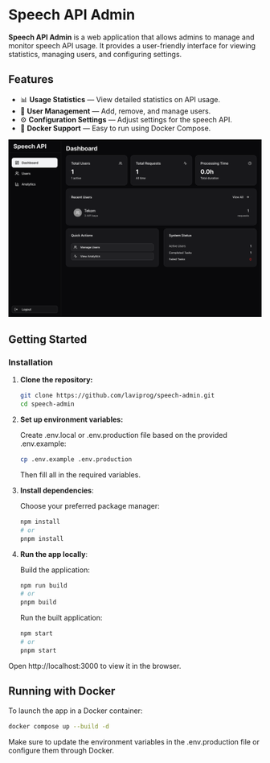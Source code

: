 # Speech API Admin

**Speech API Admin** is a web application that allows admins to manage and monitor speech API usage. It provides a user-friendly interface for viewing statistics, managing users, and configuring settings.

## Features
- 📊 **Usage Statistics** — View detailed statistics on API usage.
- 👥 **User Management** — Add, remove, and manage users.
- ⚙️ **Configuration Settings** — Adjust settings for the speech API.
- 🚀 **Docker Support** — Easy to run using Docker Compose.

![Speech Admin Screenshot](assets/example.png)

## Getting Started

### Installation

1. **Clone the repository:**

   ```bash
   git clone https://github.com/laviprog/speech-admin.git
   cd speech-admin
   ```

2. **Set up environment variables:**

   Create .env.local or .env.production file based on the provided .env.example:

   ```bash
   cp .env.example .env.production
   ```
   Then fill all in the required variables.

3. **Install dependencies**:

   Choose your preferred package manager:

   ```bash
   npm install
   # or
   pnpm install
   ```

4. **Run the app locally**:

    Build the application:
   ```bash
   npm run build
   # or
   pnpm build
   ```
   Run the built application:
    ```bash
    npm start
    # or
    pnpm start
    ```

Open http://localhost:3000 to view it in the browser.

## Running with Docker

To launch the app in a Docker container:

```bash
docker compose up --build -d
```

Make sure to update the environment variables in the .env.production file or configure them through Docker.
